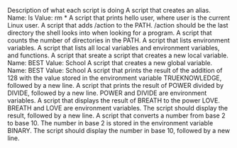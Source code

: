 Description of what each script is doing
A script that creates an alias. Name: ls Value: rm *
A script that prints hello user, where user is the current Linux user.
A script that adds /action to the PATH. /action should be the last directory the shell looks into when looking for a program.
A script that counts the number of directories in the PATH.
A script that lists environment variables.
A script that lists all local variables and environment variables, and functions.
A script that sreate a script that creates a new local variable. Name: BEST Value: School
A script that creates a new global variable. Name: BEST Value: School
A script that prints the result of the addition of 128 with the value stored in the environment variable TRUEKNOWLEDGE, followed by a new line.
A script that prints the result of POWER divided by DIVIDE, followed by a new line. POWER and DIVIDE are environment variables.
A script that displays the result of BREATH to the power LOVE. BREATH and LOVE are environment variables. The script should display the result, followed by a new line.
A script that converts a number from base 2 to base 10. The number in base 2 is stored in the environment variable BINARY. The script should display the number in base 10, followed by a new line.
